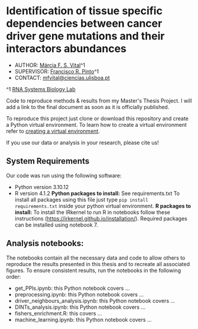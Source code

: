 # Identification of tissue specific dependencies between cancer driver gene mutations and their interactors abundances

- AUTHOR: [Márcia F. S. Vital](https://github.com/MarciaFSVital)^1
- SUPERVISOR: [Francisco R. Pinto](https://github.com/frpinto)^1
- CONTACT: [mfvital@ciencias.ulisboa.pt](mfvital@ciencias.ulisboa.pt)

^1 [RNA Systems Biology Lab](https://github.com/GamaPintoLab)

Code to reproduce methods & results from my Master's Thesis Project. I will add a link to the final document as soon as it is officially published.

To reproduce this project just clone or download this repository and create a Python virtual environment. To learn how to create a virtual environment refer to [creating a virtual environment](https://packaging.python.org/en/latest/guides/installing-using-pip-and-virtual-environments/#creating-a-virtual-environment).

If you use our data or analysis in your research, please cite us!

## System Requirements
Our code was run using the following software:
-	Python version 3.10.12
-	R version 4.1.2
**Python packages to install:**
See requirements.txt
To install all packages using this file just type
`pip install requirements.txt`
inside your python virtual environment.
**R packages to install:**
To install the IRkernel to run R in notebooks follow these instructions (https://irkernel.github.io/installation/).
Required packages can be installed using notebook 7.

## Analysis notebooks:
The notebooks contain all the necessary data and code to allow others to reproduce the results presented in this thesis and to recreate all associated figures. To ensure consistent results, run the notebooks in the following order:
- get_PPIs.ipynb: this Python notebook covers …
- preprocessing.ipynb: this Python notebook covers …
- driver_neighbours_analysis.ipynb: this Python notebook covers  …
- DINTs_analysis.ipynb: this Python notebook covers …
- fishers_enrichment.R: this covers …
- machine_learning.ipynb: this Python notebook covers …
